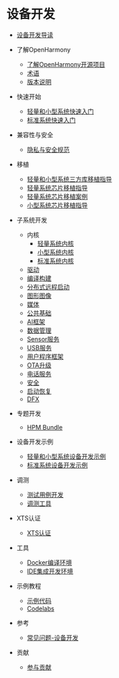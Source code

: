 # 设备开发

- [设备开发导读](device-dev-guide.md) 
- 了解OpenHarmony
  - [了解OpenHarmony开源项目](../OpenHarmony-Overview_zh.md) 
  - [术语](glossary/glossary.md) 
  - [版本说明](../release-notes/Readme.md) 
- 快速开始
  - [轻量和小型系统快速入门](quick-start/quickstart-lite.md) 	
  - [标准系统快速入门](quick-start/quickstart-standard.md) 
- 兼容性与安全	 
  - [隐私与安全规范](security/Readme-CN.md)
- 移植
  - [轻量和小型系统三方库移植指导](porting/porting-thirdparty.md)
  - [轻量系统芯片移植指导](porting/porting-minichip.md)
  - [轻量系统芯片移植案例](porting/porting-minichip-cases.md)
  - [小型系统芯片移植指导](porting/porting-smallchip.md)	 	
- 子系统开发
  - 内核 
    - [轻量系统内核](kernel/kernel-mini.md)
    - [小型系统内核](kernel/kernel-small.md)
    - [标准系统内核](kernel/kernel-standard.md)
  - [驱动](driver/Readme-CN.md) 	
  - [编译构建](subsystems/subsys-build.md) 
  - [分布式远程启动](subsystems/subsys-remote-start.md)
  - [图形图像](subsystems/subsys-graphics.md)	
  -  [媒体](subsystems/subsys-multimedia.md)	
  -  [公共基础](subsystems/subsys-utils.md)	
  -  [AI框架](subsystems/subsys-aiframework.md)	
  - [数据管理](subsystems/subsys-data.md)
  - [Sensor服务](subsystems/subsys-sensor.md)
  - [USB服务](subsystems/subsys-usbservice.md)
  - [用户程序框架](subsystems/subsys-application-framework.md)	
  - [OTA升级](subsystems/subsys-ota-guide.md)
  - [电话服务](subsystems/subsys-tel.md)
  - [安全](subsystems/subsys-security.md)
  - [启动恢复](subsystems/subsys-boot.md)	
  - [DFX](subsystems/subsys-dfx.md)
- 专题开发
  - [HPM Bundle](bundles/Readme-CN.md) 	 	
- 设备开发示例	 
  -  [轻量和小型系统设备开发示例](guide/device-lite.md) 	
  - [标准系统设备开发示例](guide/device-lite.md) 
- 调测
  -  [测试用例开发](subsystems/subsys-testguide-test.md)	
  - [调测工具](subsystems/subsys-toolchain.md) 
- XTS认证	
  - [XTS认证](subsystems/subsys-xts-guide.md)	
- 工具
  - [Docker编译环境](get-code/gettools-acquire.md)
  - [IDE集成开发环境](get-code/gettools-ide.md)

- 示例教程	
  - [示例代码](https://gitee.com/openharmony/app_samples/blob/master/README_zh.md) 
  - [Codelabs](https://gitee.com/openharmony/codelabs/blob/master/README.md)  
- 参考
  - [常见问题-设备开发](faqs/Readme-CN.md)
- 贡献
  - [参与贡献](../contribute/贡献文档.md) 